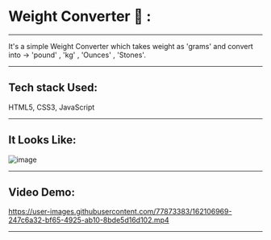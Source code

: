 # Weight Converter 🎱 :
---
It's a simple Weight Converter which takes weight as 'grams' and convert into -> 'pound' , 'kg' , 'Ounces' , 'Stones'.

---

## Tech stack Used:
HTML5, CSS3, JavaScript

---
## It Looks Like:

![image](https://user-images.githubusercontent.com/77873383/162106804-01bc2db8-2209-4d2f-9b74-7898d5f5b7ec.png)

---

## Video Demo:


https://user-images.githubusercontent.com/77873383/162106969-247c6a32-bf65-4925-ab10-8bde5d16d102.mp4


---
